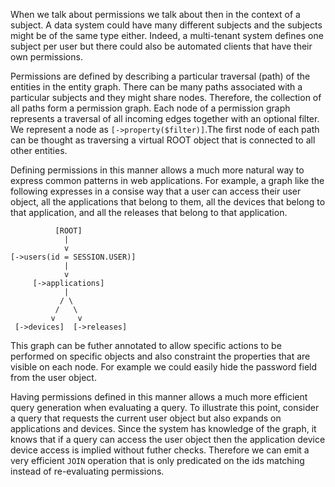 When we talk about permissions we talk about then in the context of a subject.
A data system could have many different subjects and the subjects might be of
the same type either. Indeed, a multi-tenant system defines one subject per
user but there could also be automated clients that have their own permissions.

Permissions are defined by describing a particular traversal (path) of the
entities in the entity graph. There can be many paths associated with a
particular subjects and they might share nodes. Therefore, the collection of
all paths form a permission graph. Each node of a permission graph represents a
traversal of all incoming edges together with an optional filter. We represent
a node as `[->property($filter)]`.The first node of each path can be thought as
traversing a virtual ROOT object that is connected to all other entities.

Defining permissions in this manner allows a much more natural way to express
common patterns in web applications. For example, a graph like the following
expresses in a consise way that a user can access their user object, all the
applications that belong to them, all the devices that belong to that
application, and all the releases that belong to that application.

```
          [ROOT]
            |
            v
[->users(id = SESSION.USER)]
            |
            v
     [->applications]
            |
           / \
          /   \
         v     v
 [->devices]  [->releases]
```

This graph can be futher annotated to allow specific actions to be performed on
specific objects and also constraint the properties that are visible on each
node. For example we could easily hide the password field from the user object.

Having permissions defined in this manner allows a much more efficient query
generation when evaluating a query. To illustrate this point, consider a query
that requests the current user object but also expands on applications and
devices. Since the system has knowledge of the graph, it knows that if a query
can access the user object then the application device device access is implied
without futher checks. Therefore we can emit a very efficient `JOIN` operation
that is only predicated on the ids matching instead of re-evaluating
permissions.
